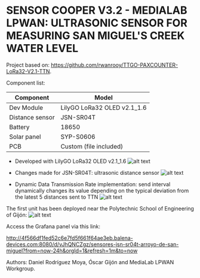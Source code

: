 # SENSOR COOPER V3.2 - MEDIALAB LPWAN: ULTRASONIC SENSOR FOR MEASURING SAN MIGUEL'S CREEK WATER LEVEL

Project based on: https://github.com/rwanrooy/TTGO-PAXCOUNTER-LoRa32-V2.1-TTN.

Component list:

| Component  | Model |
| ------------- | ------------- |
| Dev Module  | LilyGO LoRa32 OLED v2.1_1.6  |
| Distance sensor  | JSN-SR04T  |
| Battery  | 18650  |
| Solar panel  | SYP-S0606  |
| PCB  | Custom (file included)  |

- Developed with LilyGO LoRa32 OLED v2.1_1.6
![alt text](https://github.com/medialablpwan/waterlevelcontrol/blob/main/pics/Screenshot%202023-11-13%20194151.png)

- Changes made for JSN-SR04T: ultrasonic distance sensor
![alt text](https://github.com/medialablpwan/waterlevelcontrol/blob/main/pics/61rPJNXbuNL._AC_UF894%2C1000_QL80_.jpg)

- Dynamic Data Transmission Rate implementation: send interval dynamically changes its value depending on the typical deviation from the latest 5 distances sent to TTN
![alt text](https://github.com/medialablpwan/waterlevelcontrol/blob/main/pics/Screenshot%202023-11-06%20131622.png)

The first unit has been deployed near the Polytechnic School of Engineering of Gijón:
![alt text](https://github.com/medialablpwan/waterlevelcontrol/blob/main/pics/9_Sensor%20Cooper%20en%20Arroyo%20de%20San%20Miguel.jpg)

Access the Grafana panel via this link:

http://4f566df1fed52c6e7fd5f661f64ae3eb.balena-devices.com:8080/d/vJhQNCZgz/sensores-jsn-sr04t-arroyo-de-san-miguel?from=now-24h&orgId=1&refresh=1m&to=now

Authors: Daniel Rodríguez Moya, Óscar Gijón and MediaLab LPWAN Workgroup.
